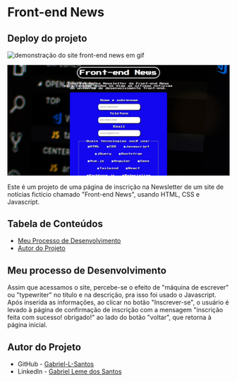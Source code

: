 # Front-end News

## Deploy do projeto

<link em breve...>

![demonstração do site front-end news em gif](./assets/img-gif-readme/front-end-news-showcase.gif)

![imagem do site front-end news](./assets/img-gif-readme/front-end-news-screenshot.png)

Este é um projeto de uma página de inscrição na Newsletter de um site de notícias fictício chamado "Front-end News", usando HTML, CSS e Javascript.

## Tabela de Conteúdos

- [Meu Processo de Desenvolvimento](#meu-processo-de-desenvolvimento)
- [Autor do Projeto](#autor-do-projeto)

## Meu processo de Desenvolvimento
Assim que acessamos o site, percebe-se o efeito de "máquina de escrever" ou "typewriter" no título e na descrição, pra isso foi usado o Javascript. Após inserida as informações, ao clicar no botão "Inscrever-se", o usuário é levado à página de confirmação de inscrição com a mensagem "inscrição feita com sucesso! obrigado!" ao lado do botão "voltar", que retorna à página inicial.

## Autor do Projeto

- GitHub - [Gabriel-L-Santos](https://github.com/Gabriel-L-Santos)
- LinkedIn - [Gabriel Leme dos Santos](https://www.linkedin.com/in/gabriel-leme-dos-santos/)